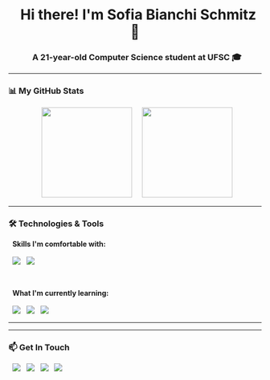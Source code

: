 <h1 align="center">
  Hi there! I'm Sofia Bianchi Schmitz 👋
</h1>

<h3 align="center">
  A 21-year-old Computer Science student at UFSC 🎓
</h3>

---

### 📊 My GitHub Stats

<p align="center">
  <img 
    height="180em" 
    src="https://github-readme-stats.vercel.app/api?username=sofia-bs&show_icons=true&theme=tokyonight&include_all_commits=true&count_private=true"
  />
  
  <img 
    height="180em" 
    src="https://github-readme-stats.vercel.app/api/top-langs/?username=sofia-bs&layout=compact&langs_count=7&theme=tokyonight"
  />
</p>

---

### 🛠️ Technologies & Tools

<p align="left">
  <strong>Skills I'm comfortable with:</strong>
  <br>
  <br>
  <img src="https://img.shields.io/badge/HTML5-E34F26?style=for-the-badge&logo=html5&logoColor=white" />
  <img src="https://img.shields.io/badge/CSS3-1572B6?style=for-the-badge&logo=css3&logoColor=white" />
</p>

<br>

<p align="left">
  <strong>What I'm currently learning:</strong>
  <br>
  <br>
  <img src="https://img.shields.io/badge/SQL-00758F?style=for-the-badge&logo=mysql&logoColor=white" />
  <img src="https://img.shields.io/badge/React-20232A?style=for-the-badge&logo=react&logoColor=61DAFB" />
  <img src="https://img.shields.io/badge/Java-ED8B00?style=for-the-badge&logo=openjdk&logoColor=white" />
</p>

---

---

### 📫 Get In Touch

<p align="left">
  <a href="mailto:sofiabschmitz@gmail.com" target="_blank"><img src="https://img.shields.io/badge/Gmail-D14836?style=for-the-badge&logo=gmail&logoColor=white" /></a>
  <a href="https://www.linkedin.com/in/sofia-bianchi-schmitz-342a682a4/" target="_blank"><img src="https://img.shields.io/badge/LinkedIn-0077B5?style=for-the-badge&logo=linkedin&logoColor=white" /></a>
  <a href="https://www.instagram.com/sofiabschmitz" target="_blank"><img src="https://img.shields.io/badge/Instagram-E4405F?style=for-the-badge&logo=instagram&logoColor=white" /></a>
  <a href="https://www.duolingo.com/profile/sofia_bs" target="_blank"><img src="https://img.shields.io/badge/Duolingo-58CC02?style=for-the-badge&logo=duolingo&logoColor=white" /></a>
</p>
